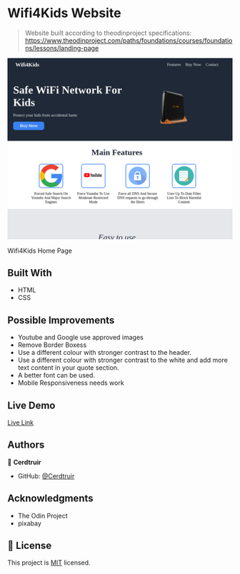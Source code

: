 # Wifi4Kids Website

> Website built according to theodinproject specifications: https://www.theodinproject.com/paths/foundations/courses/foundations/lessons/landing-page

![screenshot](./screenshot.png)

Wifi4Kids Home Page

## Built With

- HTML
- CSS

## Possible Improvements

- Youtube and Google use approved images
- Remove Border Boxess
- Use a different colour with stronger contrast to the header.
- Use a different colour with stronger contrast to the white and add more text content in your quote section.
- A better font can be used.
- Mobile Responsiveness needs work

## Live Demo

[Live Link](https://cerdtruir.github.io/WiFi4Kids/)

## Authors

👤 **Cerdtruir**

- GitHub: [@Cerdtruir](https://github.com/Cerdtruir)

## Acknowledgments

- The Odin Project
- pixabay

## 📝 License

This project is [MIT](./MIT.md) licensed.
